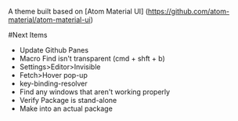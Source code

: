 A theme built based on [Atom Material UI] (https://github.com/atom-material/atom-material-ui)

#Next Items
- Update Github Panes
- Macro Find isn't transparent (cmd + shft + b)
- Settings>Editor>Invisible
- Fetch>Hover pop-up
- key-binding-resolver
- Find any windows that aren't working properly
- Verify Package is stand-alone
- Make into an actual package
